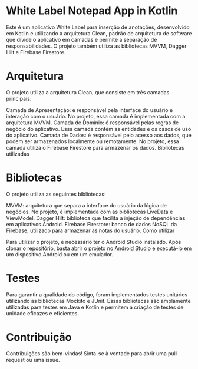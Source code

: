 # White Label Notepad App in Kotlin

Este é um aplicativo White Label para inserção de anotações, desenvolvido em Kotlin e utilizando a arquitetura Clean, padrão de arquitetura de software que divide o aplicativo em camadas e permite a separação de responsabilidades. O projeto também utiliza as bibliotecas MVVM, Dagger Hilt e Firebase Firestore.

# Arquitetura

O projeto utiliza a arquitetura Clean, que consiste em três camadas principais:

Camada de Apresentação: é responsável pela interface do usuário e interação com o usuário. No projeto, essa camada é implementada com a arquitetura MVVM. Camada de Domínio: é responsável pelas regras de negócio do aplicativo. Essa camada contém as entidades e os casos de uso do aplicativo. Camada de Dados: é responsável pelo acesso aos dados, que podem ser armazenados localmente ou remotamente. No projeto, essa camada utiliza o Firebase Firestore para armazenar os dados. Bibliotecas utilizadas

# Bibliotecas

O projeto utiliza as seguintes bibliotecas:

MVVM: arquitetura que separa a interface do usuário da lógica de negócios. No projeto, é implementada com as bibliotecas LiveData e ViewModel. Dagger Hilt: biblioteca que facilita a injeção de dependências em aplicativos Android. Firebase Firestore: banco de dados NoSQL da Firebase, utilizado para armazenar as notas do usuário. Como utilizar

Para utilizar o projeto, é necessário ter o Android Studio instalado. Após clonar o repositório, basta abrir o projeto no Android Studio e executá-lo em um dispositivo Android ou em um emulador.

# Testes
Para garantir a qualidade do código, foram implementados testes unitários utilizando as bibliotecas Mockito e JUnit. Essas bibliotecas são amplamente utilizadas para testes em Java e Kotlin e permitem a criação de testes de unidade eficazes e eficientes.

# Contribuição

Contribuições são bem-vindas! Sinta-se à vontade para abrir uma pull request ou uma issue.

